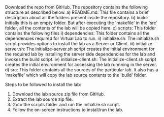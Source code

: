 Download the repo from GitHub. The repository contains the following structure as described below.
  a) README.md: This file contains a brief description about all the folders present inside the repository.
  b) build: Initially this is an empty folder. But after executing the 'makefile' in the 'src' folder, all the contents of the lab will be copied here.
  c) scripts: This folder contains the following files
    i) dependencies: This folder contains all the dependencies required for Virtual Lab to run.
    ii) initialize.sh: The initialize.sh script provides options to install the lab as a Server or Client.
    iii) initialize-server.sh: The initialize-server.sh script creates the initial environment for the required lab by installing the server side dependencies for the lab and invokes the build script.
    iv) initialize-client.sh: The initialize-client.sh script creates the initial environment for accessing the lab runnning in the server.
  d) src: This folder contains all the sources of the particular lab. It also has a 'makefile' which will copy the lab source contents to the 'build' folder.
 
Steps to be followed to install the lab:
1. Download the lab source zip file from GitHub.
2. Extract the lab source zip file.
3. Goto the scripts folder and run the initialize.sh script.
4. Follow the on-screen instructions to install/run the lab.
